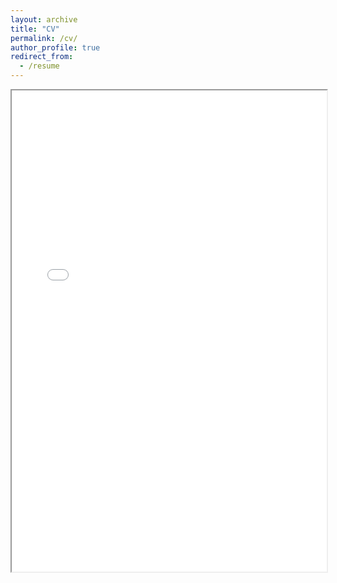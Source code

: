 ```yaml
---
layout: archive
title: "CV"
permalink: /cv/
author_profile: true
redirect_from:
  - /resume
---
```


<iframe src="cv.pdf" width="100%" height="770px"></iframe>
